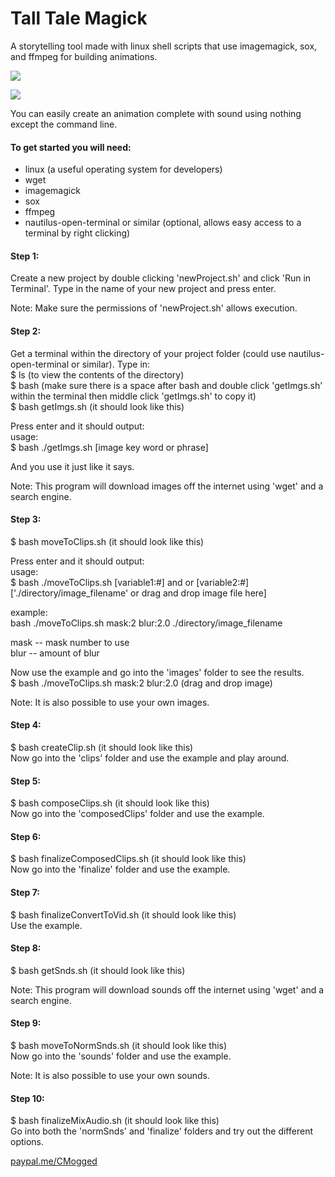 # Tall Tale Magick
A storytelling tool made with linux shell scripts that use imagemagick, sox, and ffmpeg for building animations.  

![](https://github.com/lowlevel86/tall-tale-magick/blob/master/flyingPig.jpg)

![](https://github.com/lowlevel86/tall-tale-magick/blob/master/ghost.jpg)

You can easily create an animation complete with sound using nothing except the command line.  

#### To get started you will need:  
* linux (a useful operating system for developers)  
* wget  
* imagemagick  
* sox  
* ffmpeg  
* nautilus-open-terminal or similar (optional, allows easy access to a terminal by right clicking)  

#### Step 1:  
Create a new project by double clicking 'newProject.sh' and click 'Run in Terminal'. Type in the name of your new project and press enter.  

Note: Make sure the permissions of 'newProject.sh' allows execution.  

#### Step 2:  
Get a terminal within the directory of your project folder (could use nautilus-open-terminal or similar). Type in:  
$ ls (to view the contents of the directory)  
$ bash (make sure there is a space after bash and double click 'getImgs.sh' within the terminal then middle click 'getImgs.sh' to copy it)  
$ bash getImgs.sh (it should look like this)  

Press enter and it should output:  
usage:  
$ bash ./getImgs.sh [image key word or phrase]  

And you use it just like it says.  

Note: This program will download images off the internet using 'wget' and a search engine.  

#### Step 3:  
$ bash moveToClips.sh (it should look like this)  

Press enter and it should output:  
usage:  
$ bash ./moveToClips.sh [variable1:#] and or [variable2:#] ['./directory/image_filename' or drag and drop image file here]  

example:  
bash ./moveToClips.sh mask:2 blur:2.0 ./directory/image_filename  

mask -- mask number to use  
blur -- amount of blur  

Now use the example and go into the 'images' folder to see the results.  
$ bash ./moveToClips.sh mask:2 blur:2.0 (drag and drop image)  

Note: It is also possible to use your own images.  

#### Step 4:  
$ bash createClip.sh (it should look like this)  
Now go into the 'clips' folder and use the example and play around.  

#### Step 5:  
$ bash composeClips.sh (it should look like this)  
Now go into the 'composedClips' folder and use the example.  

#### Step 6:  
$ bash finalizeComposedClips.sh (it should look like this)  
Now go into the 'finalize' folder and use the example.  

#### Step 7:  
$ bash finalizeConvertToVid.sh (it should look like this)  
Use the example.  

#### Step 8:  
$ bash getSnds.sh (it should look like this)  

Note: This program will download sounds off the internet using 'wget' and a search engine.  

#### Step 9:  
$ bash moveToNormSnds.sh (it should look like this)  
Now go into the 'sounds' folder and use the example.  

Note: It is also possible to use your own sounds.  

#### Step 10:  
$ bash finalizeMixAudio.sh (it should look like this)  
Go into both the 'normSnds' and 'finalize' folders and try out the different options.

[paypal.me/CMogged](https://www.paypal.me/CMogged)

